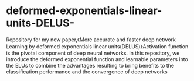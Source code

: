 # deformed-exponentials-linear-units-DELUS-
Repository for my new paper,《More accurate and faster deep network Learning by deformed exponentials linear units(DELUS)》Activation function is the pivotal component of deep neural networks. In this repository, we introduce the deformed exponential function  and  learnable parameters into the ELUs  to combine the advantages resulting to bring benefits to the classification performance and the convergence of deep networks
